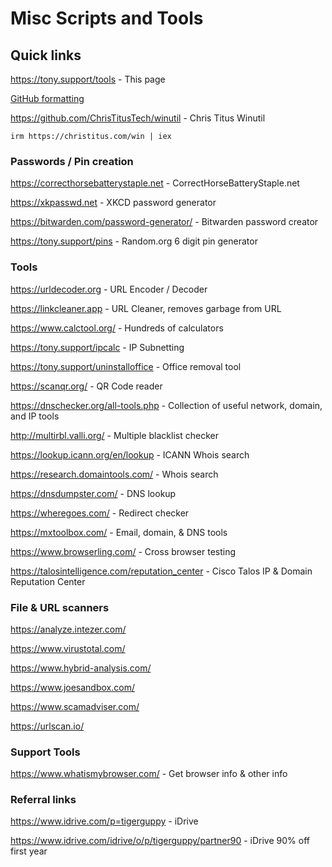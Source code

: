 # Misc Scripts and Tools
## Quick links
https://tony.support/tools - This page

[GitHub formatting](https://docs.github.com/en/get-started/writing-on-github/getting-started-with-writing-and-formatting-on-github/basic-writing-and-formatting-syntax/)

https://github.com/ChrisTitusTech/winutil - Chris Titus Winutil

    irm https://christitus.com/win | iex
  
### Passwords / Pin creation

https://correcthorsebatterystaple.net - CorrectHorseBatteryStaple.net

https://xkpasswd.net - XKCD password generator

https://bitwarden.com/password-generator/ - Bitwarden password creator

https://tony.support/pins - Random.org 6 digit pin generator

### Tools

https://urldecoder.org - URL Encoder / Decoder

https://linkcleaner.app - URL Cleaner, removes garbage from URL

https://www.calctool.org/ - Hundreds of calculators

https://tony.support/ipcalc - IP Subnetting

https://tony.support/uninstalloffice - Office removal tool

https://scanqr.org/ - QR Code reader

https://dnschecker.org/all-tools.php - Collection of useful network, domain, and IP tools

http://multirbl.valli.org/ - Multiple blacklist checker

https://lookup.icann.org/en/lookup - ICANN Whois search

https://research.domaintools.com/ - Whois search

https://dnsdumpster.com/ - DNS lookup

https://wheregoes.com/ - Redirect checker

https://mxtoolbox.com/ - Email, domain, & DNS tools

https://www.browserling.com/ - Cross browser testing

https://talosintelligence.com/reputation_center - Cisco Talos IP & Domain Reputation Center

### File & URL scanners

https://analyze.intezer.com/

https://www.virustotal.com/

https://www.hybrid-analysis.com/

https://www.joesandbox.com/

https://www.scamadviser.com/

https://urlscan.io/

### Support Tools

https://www.whatismybrowser.com/ - Get browser info & other info

### Referral links

https://www.idrive.com/p=tigerguppy - iDrive

https://www.idrive.com/idrive/o/p/tigerguppy/partner90 - iDrive 90% off first year
